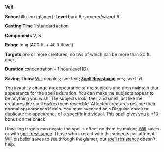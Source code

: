  **Veil**

**School** illusion (glamer); **Level** bard 6, sorcerer/wizard 6

**Casting Time** 1 standard action

**Components** V, S

**Range** long (400 ft. + 40 ft./level)

**Targets** one or more creatures, no two of which can be more than 30 ft. apart

**Duration** concentration + 1 hour/level (D)

**Saving Throw** [Will](../combat#_will) negates; see text; **[Spell Resistance](../glossary#_spell-resistance)** yes; see text

You instantly change the appearance of the subjects and then maintain that appearance for the spell's duration. You can make the subjects appear to be anything you wish. The subjects look, feel, and smell just like the creatures the spell makes them resemble. Affected creatures resume their normal appearances if slain. You must succeed on a Disguise check to duplicate the appearance of a specific individual. This spell gives you a +10 bonus on the check.

Unwilling targets can negate the spell's effect on them by making [Will](../combat#_will) saves or with [spell resistance](../glossary#_spell-resistance). Those who interact with the subjects can attempt [Will](../combat#_will) disbelief saves to see through the glamer, but [spell resistance](../glossary#_spell-resistance) doesn't help.

